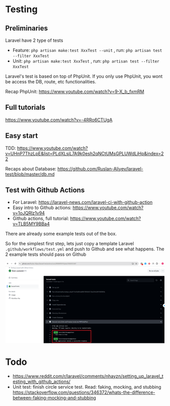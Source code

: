 # Testing

## Preliminaries

Laravel have 2 type of tests
- Feature: `php artisan make:test XxxTest --unit` , run: `php artisan test --filter XxxTest`
- Unit: `php artisan make:test XxxTest` , run: `php artisan test --filter XxxTest`

Laravel's test is based on top of PhpUnit. If you only use PhpUnit, you wont be access the DB, route, etc functionalities.

Recap PhpUnit: https://www.youtube.com/watch?v=9-X_b_fxmRM

## Full tutorials

https://www.youtube.com/watch?v=-4RRo6CTUgA

## Easy start

TDD: https://www.youtube.com/watch?v=UHnP7ThzLpE&list=PLdXLsjL7A9k0esh2qNCtUMsGPLUWdLjHp&index=22

Recaps about Database: https://github.com/Ruslan-Aliyev/laravel-test/blob/master/db.md

## Test with Github Actions

- For Laravel: https://laravel-news.com/laravel-ci-with-github-action
- Easy intro to Github actions: https://www.youtube.com/watch?v=1oJQRlz1v94
- Github actions, full tutorial: https://www.youtube.com/watch?v=TLB5MY9BBa4

There are already some example tests out of the box. 

So for the simplest first step, lets just copy a template Laravel `.github/workflows/test.yml` and push to Github and see what happens. The 2 example tests should pass on Github

![](/Illustrations/First_Github_Actions_Test_Results.png)

# Todo

- https://www.reddit.com/r/laravel/comments/nhayzn/setting_up_laravel_testing_with_github_actions/
- Unit test: finish circle service test. Read: faking, mocking, and stubbing https://stackoverflow.com/questions/346372/whats-the-difference-between-faking-mocking-and-stubbing
